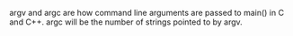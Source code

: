 argv and argc are how command line arguments are passed to main() in C and C++. argc will be the number of strings pointed to by argv.
